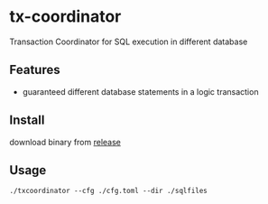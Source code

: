 # tx-coordinator

Transaction Coordinator for SQL execution in different database

## Features

- guaranteed different database statements in a logic transaction

## Install

download binary from [release](https://github.com/Fedomn/tx-coordinator/releases)

## Usage

```shell
./txcoordinator --cfg ./cfg.toml --dir ./sqlfiles
```
